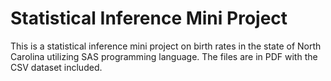 # Statistical Inference Mini Project
This is a statistical inference mini project on birth rates in the state of North Carolina utilizing SAS programming language. The files are in PDF with the CSV dataset included.